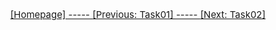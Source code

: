 








<p style="text-align: right; font-size: 15px;"><a href=20230213第46期CS224W图机器学习.md>[Homepage] ----- </a><a href=Task01-图机器学习导论.md>[Previous: Task01] ----- </a><a href=Task02-图的基本表示和特征工程.md>[Next: Task02]</a></p>